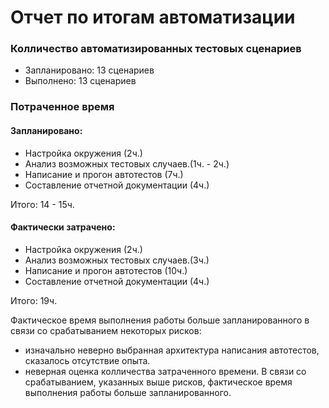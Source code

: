 # Отчет по итогам автоматизации

### Колличество автоматизированных тестовых сценариев
* Запланировано: 13 сценариев
* Выполнено: 13 сценариев
### Потраченное время
#### Запланировано:
* Настройка окружения (2ч.)
* Анализ возможных тестовых случаев.(1ч. - 2ч.)
* Написание и прогон автотестов (7ч.)
* Составление отчетной документации (4ч.)

Итого: 14 - 15ч.
#### Фактически затрачено:
* Настройка окружения (2ч.)
* Анализ возможных тестовых случаев.(3ч.)
* Написание и прогон автотестов (10ч.)
* Составление отчетной документации (4ч.)

Итого:  19ч.

Фактическое время выполнения работы больше запланированного в связи со срабатыванием некоторых рисков:

* изначально неверно выбранная архитектура написания автотестов, сказалось отсутствие опыта.
* неверная оценка колличества затраченного времени.
В связи со срабатыванием, указанных выше рисков, фактическое время выполнения работы больше запланированного.
